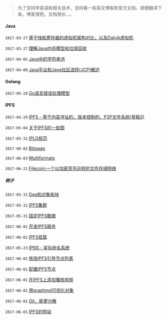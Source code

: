 > 为了坚持学英语和相关技术，坚持看一些英文博客和官方文档，顺便翻译下来。博客很短，文档很长...。

#### Java

`2017-03-27` [基于栈和寄存器的虚拟机架构对比，以及Dalvik虚拟机](java/Stack_based_vs_Register_based_Virtual_Machine_Architecture_and_the_Dalvik_VM.md)

`2017-03-27` [理解Java内存模型和垃圾回收](java/Understanding_the_Java_Memory_Model_and_Garbage_Collection.md)

`2017-04-05` [Java中的字符串池](java/string-pool-string-literal-pool-string.md)

`2017-04-08` [Java平台和Java社区进程(JCP)概述](20170408/java-platform-and-java-community-process-overview.md)

#### Golang

`2017-05-20` [Go语言错误处理模型](20170519/error-handling-patterns-in-go.md)

#### IPFS

`2017-04-29` [IPFS - 基于内容寻址的，版本控制的，P2P文件系统(草稿3)](20170429/ipfs.md)

`2017-05-04` [关于IPFS的一些图](20170504/ipfs-some-graph.txt)

`2017-05-31` [IPLD规范](20170531/ipld.md)

`2017-06-02` [Bitswap](20170602/bitswap.md)

`2017-06-03` [Multiformats](20170603/multiformat.md)

`2017-06-21` [Filecoin:一个以加密货币运转的文件存储网络](ipfs/filecoin_cn.pdf)

##### 例子

`2017-05-31` [Dag和对象和块](20170531/Dags_and_Objects_and_Blocks.md)

`2017-05-31` [IPFS集群](20170531/Be_the_swarm.md)

`2017-05-31` [固定IPFS数据](20170531/ipfs_pinning.md)

`2017-06-01` [开发IPFS服务](20170601/making_your_own_ipfs_service.md)

`2017-06-01` [IPFS挂载](20170601/ipfs_snapshots.md)

`2017-05-23` [IPNS - 星际命名系统](20170523/ipns.md)

`2017-06-01` [修改IPFS引导节点列表](20170601/ipfs_modifying_the_bootstrap_peers_list.md)

`2017-06-01` [配置IPFS节点](20170601/ipfs_configuring_your_node.md)

`2017-06-01` [在IPFS上添加播放视频](20170601/ipfs_adding_and_playing_videos.md)

`2017-06-01` [用graphmd可视化对象](20170601/ipfs_visualizing_objects_with_graphmd.md)

`2017-06-01` [Git，能更分散](20170601/ipfs_git_even_more_distributed.md)

`2017-06-01` [IPFS的网站](20170601/ipfs_for_websites.md)
